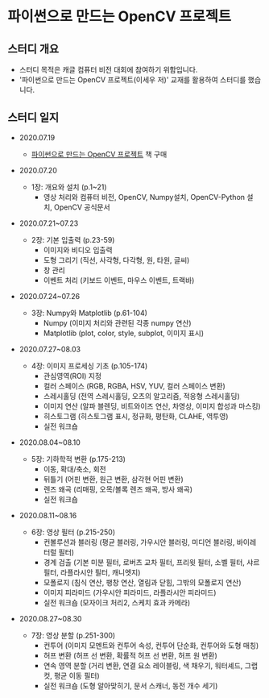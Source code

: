 파이썬으로 만드는 OpenCV 프로젝트
==========================

## 스터디 개요

- 스터디 목적은 캐글 컴퓨터 비전 대회에 참여하기 위함입니다.
- '파이썬으로 만드는 OpenCV 프로젝트(이세우 저)' 교재를 활용하여 스터디를 했습니다.

## 스터디 일지

- 2020.07.19

  - [파이썬으로 만드는 OpenCV 프로젝트](http://www.yes24.com/Product/Goods/71534451?OzSrank=1) 책 구매
- 2020.07.20
  - 1장: 개요와 설치 (p.1~21)
    - 영상 처리와 컴퓨터 비전, OpenCV, Numpy설치, OpenCV-Python 설치, OpenCV 공식문서
- 2020.07.21~07.23
  - 2장: 기본 입출력 (p.23-59)
    - 이미지와 비디오 입출력
    - 도형 그리기 (직선, 사각형, 다각형, 원, 타원, 글씨)
    - 창 관리
    - 이벤트 처리 (키보드 이벤트, 마우스 이벤트, 트랙바)
- 2020.07.24~07.26
  - 3장: Numpy와 Matplotlib (p.61-104)
    - Numpy (이미지 처리와 관련된 각종 numpy 연산)
    - Matplotlib (plot, color, style, subplot, 이미지 표시)
- 2020.07.27~08.03
  - 4장: 이미지 프로세싱 기초 (p.105-174)
    - 관심영역(ROI) 지정
    - 컬러 스페이스 (RGB, RGBA, HSV, YUV, 컬러 스페이스 변환)
    - 스레시홀딩 (전역 스레시홀딩, 오츠의 알고리즘, 적응형 스레시홀딩)
    - 이미지 연산 (알파 블렌딩, 비트와이즈 연산, 차영상, 이미지 합성과 마스킹)
    - 히스토그램 (히스토그램 표시, 정규화, 평탄화, CLAHE, 역투영)
    - 실전 워크숍
- 2020.08.04~08.10
  - 5장: 기하학적 변환 (p.175-213)
    - 이동, 확대/축소, 회전
    - 뒤틀기 (어핀 변환, 원근 변환, 삼각현 어핀 변환)
    - 렌즈 왜곡 (리매핑, 오목/볼록 렌즈 왜곡, 방사 왜곡)
    - 실전 워크숍
- 2020.08.11~08.16
  - 6장: 영상 필터 (p.215-250)
    - 컨볼루션과 블러링 (평균 블러링, 가우시안 블러링, 미디언 블러링, 바이레터럴 필터)
    - 경계 검출 (기본 미분 필터, 로버츠 교차 필터, 프리윗 필터, 소벨 필터, 샤르 필터, 라플라시안 필터, 캐니엣지)
    - 모폴로지 (침식 연산, 팽창 연산, 열림과 닫힘, 그밖의 모폴로지 연산)
    - 이미지 피라미드 (가우시안 피라미드, 라플라시안 피라미드)
    - 실전 워크숍 (모자이크 처리2, 스케치 효과 카메라)
- 2020.08.27~08.30
  - 7장: 영상 분할 (p.251-300)
    - 컨투어 (이미지 모멘트와 컨투어 속성, 컨투어 단순화, 컨투어와 도형 매칭)
    - 허프 변환 (허프 선 변환, 확률적 허프 선 변환, 허프 원 변환)
    - 연속 영역 분할 (거리 변환, 연결 요소 레이블링, 색 채우기, 워터셰드, 그랩컷, 평균 이동 필터)
    - 실전 워크숍 (도형 알아맞히기, 문서 스캐너, 동전 개수 세기)